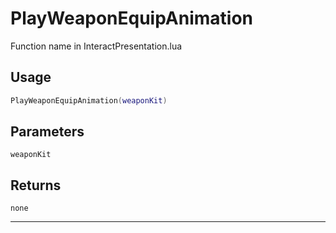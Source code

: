 # PlayWeaponEquipAnimation
Function name in InteractPresentation.lua
## Usage
```lua
PlayWeaponEquipAnimation(weaponKit)
```
## Parameters
`weaponKit`
## Returns
`none`

---